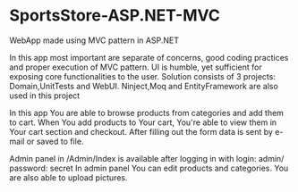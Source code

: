 # SportsStore-ASP.NET-MVC
WebApp made using MVC pattern in ASP.NET


In this app most important are separate of concerns, good coding practices and proper execution of MVC pattern.
UI is humble, yet sufficient for exposing core functionalities to the user.
Solution consists of 3 projects: Domain,UnitTests and WebUI.
Ninject,Moq and EntityFramework are also used in this project

In this app You are able to browse products from categories and add them to cart.
When You add products to Your cart, You're able to view them in Your cart section and checkout. 
After filling out the form data is sent by e-mail or saved to file.

Admin panel in /Admin/Index is available after logging in with login: admin/ password: secret
In admin panel You can edit products and categories. You are also able to upload pictures.
